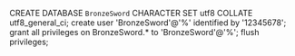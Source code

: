 CREATE DATABASE `BronzeSword` CHARACTER SET utf8 COLLATE utf8_general_ci; create user 'BronzeSword'@'%' identified by '12345678'; grant all privileges on BronzeSword.* to 'BronzeSword'@'%'; flush privileges;
